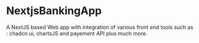 # NextjsBankingApp
A NextJS based Web app with integration of various front end tools such as : chadcn ui, chartsJS and payement API plus much more.
